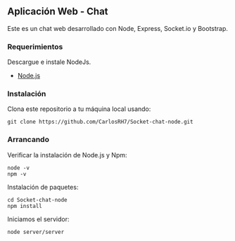 ## Aplicación Web - Chat

Este es un chat web desarrollado con Node, Express, Socket.io y Bootstrap.

### Requerimientos

Descargue e instale NodeJs.
+ [Node.js](https://nodejs.org/es/)

### Instalación

Clona este repositorio a tu máquina local usando:

	git clone https://github.com/CarlosRH7/Socket-chat-node.git

### Arrancando

Verificar la instalación de Node.js y Npm:

```
node -v
npm -v
```

Instalación de paquetes:

```
cd Socket-chat-node
npm install
```

Iniciamos el servidor:
```
node server/server
```
